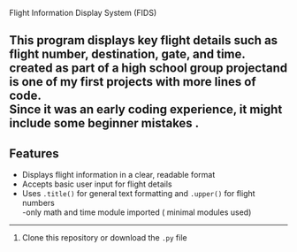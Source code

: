  Flight Information Display System (FIDS)


This program displays key flight details such as flight number, destination, gate, and time.  
created as part of a **high school group project**and is one of my **first projects with more lines of code**.  
Since it was an early coding experience, it might include some beginner mistakes . 
---

##  Features
- Displays flight information in a clear, readable format  
- Accepts basic user input for flight details  
- Uses `.title()` for general text formatting and `.upper()` for flight numbers  
-only math and time module imported ( minimal modules used)

---


1. Clone this repository or download the `.py` file
